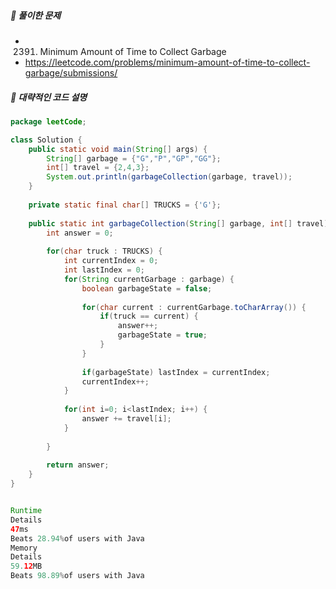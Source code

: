 ##### **📘 풀이한 문제**

- 2391. Minimum Amount of Time to Collect Garbage
- https://leetcode.com/problems/minimum-amount-of-time-to-collect-garbage/submissions/

##### **📜 대략적인 코드 설명**
```java
package leetCode;

class Solution {
	public static void main(String[] args) {
		String[] garbage = {"G","P","GP","GG"};
		int[] travel = {2,4,3};
		System.out.println(garbageCollection(garbage, travel));
	}
	
	private static final char[] TRUCKS = {'G'};
	
	public static int garbageCollection(String[] garbage, int[] travel) {
        int answer = 0;
        
		for(char truck : TRUCKS) {
			int currentIndex = 0;
			int lastIndex = 0;
			for(String currentGarbage : garbage) {
				boolean garbageState = false;
				
				for(char current : currentGarbage.toCharArray()) {
					if(truck == current) {
						answer++;
						garbageState = true;
					}
				}
				
				if(garbageState) lastIndex = currentIndex;
				currentIndex++;
			}
			
			for(int i=0; i<lastIndex; i++) {
				answer += travel[i];
			}
			
        }
		
		return answer;
    }
}


Runtime
Details
47ms
Beats 28.94%of users with Java
Memory
Details
59.12MB
Beats 98.89%of users with Java
```